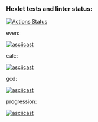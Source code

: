 ### Hexlet tests and linter status:

[![Actions Status](https://github.com/21aLeX/frontend-project-44/workflows/hexlet-check/badge.svg)](https://github.com/21aLeX/frontend-project-44/actions)

even:

[![asciicast](https://asciinema.org/a/533085.svg)](https://asciinema.org/a/533085)

calc:

[![asciicast](https://asciinema.org/a/533647.svg)](https://asciinema.org/a/533647)

gcd:

[![asciicast](https://asciinema.org/a/533662.svg)](https://asciinema.org/a/533662)

progression:

[![asciicast](https://asciinema.org/a/533743.svg)](https://asciinema.org/a/533743)

